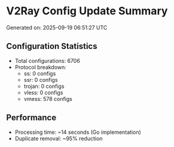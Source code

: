 # V2Ray Config Update Summary
Generated on: 2025-09-19 06:51:27 UTC

## Configuration Statistics
- Total configurations: 6706
- Protocol breakdown:
  - ss: 0 configs
  - ssr: 0 configs
  - trojan: 0 configs
  - vless: 0 configs
  - vmess: 578 configs

## Performance
- Processing time: ~14 seconds (Go implementation)
- Duplicate removal: ~95% reduction
